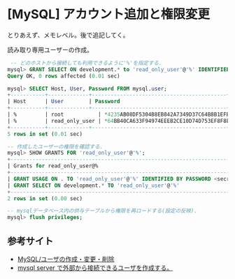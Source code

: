 # [MySQL] アカウント追加と権限変更
とりあえず、メモレベル。後で追記してく。

読み取り専用ユーザーの作成。
```sql
 -- どのホストから接続しても利用できるように'%'を指定する.
mysql> GRANT SELECT ON development.* to 'read_only_user'@'%' IDENTIFIED BY 'password';
Query OK, 0 rows affected (0.01 sec)

mysql> SELECT Host, User, Password FROM mysql.user;
+-----------+-------------+-------------------------------------------+
| Host      | User        | Password                                  |
+-----------+-------------+-------------------------------------------+
| %         | root           | *4235AB08DF5304B8EB842A7349D37C64B8B1EFB8 |
| %         | read_only_user | *64BB40CA633F94974EEEB2CE10D74D753EF8F8EC |
+-----------+-------------+-------------------------------------------+
5 rows in set (0.01 sec)

-- 作成したユーザーの権限を確認する.
mysql> SHOW GRANTS FOR 'read_only_user'@'%';
+-------------------------------------------------------------------------+
| Grants for read_only_user@%                                                |
+-------------------------------------------------------------------------+
| GRANT USAGE ON . TO 'read_only_user'@'%' IDENTIFIED BY PASSWORD <secret> |
| GRANT SELECT ON development.* TO 'read_only_user'@'%'                    |
+-------------------------------------------------------------------------+
2 rows in set (0.00 sec)

-- mysqlデータベース内の供与テーブルから権限を再ロードする(設定の反映).
mysql> flush privileges;
```

## 参考サイト
- [MySQL/ユーザの作成・変更・削除](https://db.just4fun.biz/?MySQL/%E3%83%A6%E3%83%BC%E3%82%B6%E3%81%AE%E4%BD%9C%E6%88%90%E3%83%BB%E5%A4%89%E6%9B%B4%E3%83%BB%E5%89%8A%E9%99%A4)
- [mysql server で外部から接続できるユーザを作成する。](https://qiita.com/yoshiokaCB/items/df4ae185be7cbc4f03ac)
